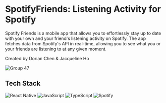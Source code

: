 # SpotifyFriends: Listening Activity for Spotify

Spotify Friends is a mobile app that allows you to effortlessly stay up to date with your own and your friend's listening activity on Spotify. The app fetches data from Spotify's API in real-time, allowing you to see what you or your friends are listening to at any given moment.

Created by Dorian Chen & Jacqueline Ho

![Group 47](https://github.com/jho426/SpotifyFriends/assets/75771131/8d48e513-f897-47e9-baa1-b9a98df7d5ac)

## Tech Stack

![React Native](https://img.shields.io/badge/react_native-%2320232a.svg?style=for-the-badge&logo=react&logoColor=%2361DAFB)
![JavaScript](https://img.shields.io/badge/javascript-%23323330.svg?style=for-the-badge&logo=javascript&logoColor=%23F7DF1E)
![TypeScript](https://img.shields.io/badge/typescript-%23007ACC.svg?style=for-the-badge&logo=typescript&logoColor=white)
![Spotify](https://img.shields.io/badge/Spotify-1ED760?style=for-the-badge&logo=spotify&logoColor=white)
